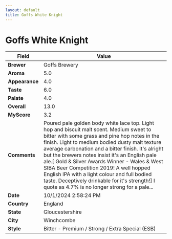 ```yaml
---
layout: default
title: Goffs White Knight
---
```


# Goffs White Knight

| Field         | Value                                                                                                   |
|---------------|---------------------------------------------------------------------------------------------------------|
| **Brewer**    | Goffs Brewery                                                                                        |
| **Aroma**     | 5.0                                                                                         |
| **Appearance**| 4.0                                                                                    |
| **Taste**     | 6.0                                                                                         |
| **Palate**    | 4.0                                                                                        |
| **Overall**   | 13.0                                                                                       |
| **MyScore**   | 3.2                                                                                       |
| **Comments**  | Poured pale golden body white lace top.  Light hop and biscuit malt scent.  Medium sweet to bitter with some grass and pine hop notes in the finish. Light to medium bodied dusty malt texture average carbonation and a bitter finish.  It's alright but the brewers notes insist it's an English pale ale.[ Gold & Silver Awards Winner - Wales & West SIBA Beer Competition 2019! A well hopped English IPA with a light colour and full bodied taste. Deceptively drinkable for it's strength!] I quote as 4.7% is no longer strong for a pale...                                                                                      |
| **Date**      | 10/1/2024 2:58:24 PM                                                                                          |
| **Country**   | England                                                                                       |
| **State**     | Gloucestershire                                                                                         |
| **City**      | Winchcombe                                                                                          |
| **Style**     | Bitter - Premium / Strong / Extra Special (ESB)                                                                                         |
